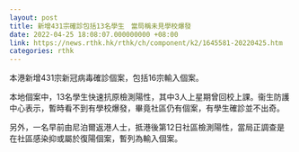 ```yaml
---
layout: post
title: 新增431宗確診包括13名學生　當局稱未見學校爆發
date: 2022-04-25 18:08:07.000000000 +08:00
link: https://news.rthk.hk/rthk/ch/component/k2/1645581-20220425.htm
categories: rthk
---
```


本港新增431宗新冠病毒確診個案，包括16宗輸入個案。

本地個案中，13名學生快速抗原檢測陽性，其中3人上星期曾回校上課。衞生防護中心表示，暫時看不到有學校爆發，畢竟社區仍有個案，有學生確診並不出奇。

另外，一名早前由尼泊爾返港人士，抵港後第12日社區檢測陽性，當局正調查是在社區感染抑或屬於復陽個案，暫列為輸入個案。
